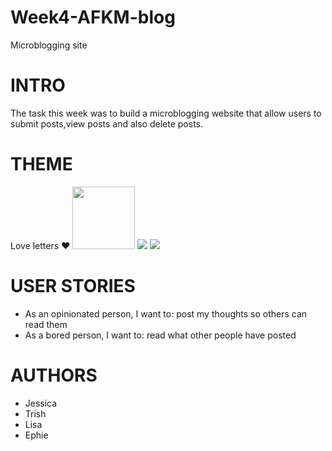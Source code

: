 # Week4-AFKM-blog
Microblogging site
# INTRO
The task this week was to build a microblogging website that allow users to submit posts,view posts and also delete posts. 
# THEME
Love letters :heart:
<img src='https://user-images.githubusercontent.com/60614102/89587346-5f30f180-d839-11ea-8103-4987d7fa8b6e.png =100x20' width='100' height='100'>
![](https://user-images.githubusercontent.com/60614102/89587353-622be200-d839-11ea-899e-4c8575ae0088.png)
![](https://user-images.githubusercontent.com/60614102/89587364-65bf6900-d839-11ea-80e4-e311c2a0604f.png)

# USER STORIES
- As an opinionated person, I want to: post my thoughts so others can read them
- As a bored person, I want to: read what other people have posted

# AUTHORS
- Jessica 
- Trish 
- Lisa 
- Ephie 
